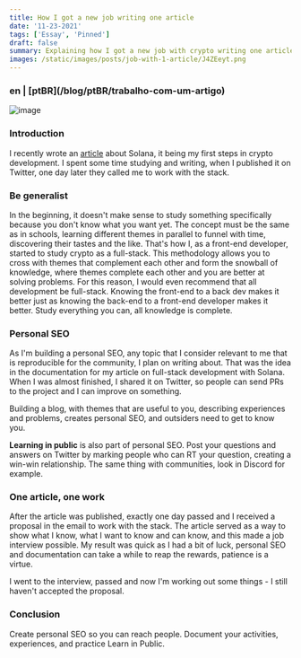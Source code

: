 ```yaml
---
title: How I got a new job writing one article
date: '11-23-2021'
tags: ['Essay', 'Pinned']
draft: false
summary: Explaining how I got a new job with crypto writing one article about what I learning.
images: /static/images/posts/job-with-1-article/J4ZEeyt.png
---
```


<h3>en | [ptBR](/blog/ptBR/trabalho-com-um-artigo)</h3>

![image](/static/images/posts/job-with-1-article/J4ZEeyt.png)

### Introduction

I recently wrote an [article](/blog/ptBR/fullstack-development-solana) about Solana, it being my first steps in crypto development. I spent some time studying and writing, when I published it on Twitter, one day later they called me to work with the stack.

### Be generalist

In the beginning, it doesn't make sense to study something specifically because you don't know what you want yet. The concept must be the same as in schools, learning different themes in parallel to funnel with time, discovering their tastes and the like. That's how I, as a front-end developer, started to study crypto as a full-stack. This methodology allows you to cross with themes that complement each other and form the snowball of knowledge, where themes complete each other and you are better at solving problems. For this reason, I would even recommend that all development be full-stack. Knowing the front-end to a back dev makes it better just as knowing the back-end to a front-end developer makes it better. Study everything you can, all knowledge is complete.

### Personal SEO

As I'm building a personal SEO, any topic that I consider relevant to me that is reproducible for the community, I plan on writing about. That was the idea in the documentation for my article on full-stack development with Solana. When I was almost finished, I shared it on Twitter, so people can send PRs to the project and I can improve on something.

Building a blog, with themes that are useful to you, describing experiences and problems, creates personal SEO, and outsiders need to get to know you.

**Learning in public** is also part of personal SEO. Post your questions and answers on Twitter by marking people who can RT your question, creating a win-win relationship. The same thing with communities, look in Discord for example.

### One article, one work

After the article was published, exactly one day passed and I received a proposal in the email to work with the stack. The article served as a way to show what I know, what I want to know and can know, and this made a job interview possible. My result was quick as I had a bit of luck, personal SEO and documentation can take a while to reap the rewards, patience is a virtue.

I went to the interview, passed and now I'm working out some things - I still haven't accepted the proposal.

### Conclusion

Create personal SEO so you can reach people. Document your activities, experiences, and practice Learn in Public.

